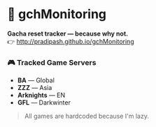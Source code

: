 # 🎲 gchMonitoring

**Gacha reset tracker — because why not.**  
👉 <http://pradipash.github.io/gchMonitoring>

### 🎮 Tracked Game Servers
- **BA** — Global  
- **ZZZ** — Asia  
- **Arknights** — EN  
- **GFL** — Darkwinter  

> All games are hardcoded because I'm lazy.
